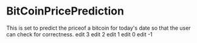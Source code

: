 # BitCoinPricePrediction
This is set to predict the priceof a bitcoin for today's date so that the user can check for correctness.
edit 3
edit 2
edit 1
edit 0
edit -1
